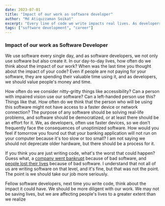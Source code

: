```yaml
---
date: 2023-07-01
title: "Impact of our work as software developer"
author: "Md Atiquzzaman Soikat"
excerpt: "Every line of code we write impacts real lives. As developers, we must consider accessibility, performance, and user experience - our work shapes how people interact with technology daily."
tags: ["software development", "career"]
---
```

### Impact of our work as Software Developer

We use software every single day, and as software developers, we not only use software but also create it. In our day-to-day lives, how often do we think about the impact of our work? When was the last time you thought about the impact of your code? Even if people are not paying for your software, they are spending their valuable time using it, and as developers, we should value people's money and time.

How often do we consider nitty-gritty things like accessibility? Can a person with impaired vision use our software? Can a left-handed person use this? Things like that. How often do we think that the person who will be using this software might not have access to a faster device or network connection? The purpose of any software should be solving real-life problems, and software should be democratized, or at least there should be an effort for it. We, as developers, often use faster devices, so we don't frequently face the consequences of unoptimized software. How would you feel if tomorrow you found out that your banking application will not run on your computer because it's too slow or too small? I am not saying we should not deprecate older hardware, but there should be a process for it.

If you think you are just writing code, what's the worst that could happen? Guess what, a [company went bankrupt](https://dougseven.com/2014/04/17/knightmare-a-devops-cautionary-tale/) because of bad software, and [people lost their lives](https://hackaday.com/2015/10/26/killed-by-a-machine-the-therac-25/) because of bad software. I understand that not all of us are writing software on that level, and it's fine, but that was not the point. The point is we should take our job more seriously.

Fellow software developers, next time you write code, think about the impact it could have. We should be more diligent with our work. We may not be saving lives, but we are affecting people's lives to a greater extent than we realize